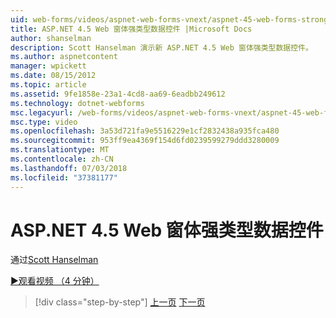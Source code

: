 ```yaml
---
uid: web-forms/videos/aspnet-web-forms-vnext/aspnet-45-web-forms-strong-typed-data-controls
title: ASP.NET 4.5 Web 窗体强类型数据控件 |Microsoft Docs
author: shanselman
description: Scott Hanselman 演示新 ASP.NET 4.5 Web 窗体强类型数据控件。
ms.author: aspnetcontent
manager: wpickett
ms.date: 08/15/2012
ms.topic: article
ms.assetid: 9fe1858e-23a1-4cd8-aa69-6eadbb249612
ms.technology: dotnet-webforms
msc.legacyurl: /web-forms/videos/aspnet-web-forms-vnext/aspnet-45-web-forms-strong-typed-data-controls
msc.type: video
ms.openlocfilehash: 3a53d721fa9e5516229e1cf2832438a935fca480
ms.sourcegitcommit: 953ff9ea4369f154d6fd0239599279ddd3280009
ms.translationtype: MT
ms.contentlocale: zh-CN
ms.lasthandoff: 07/03/2018
ms.locfileid: "37381177"
---
```

<a name="aspnet-45-web-forms-strong-typed-data-controls"></a>ASP.NET 4.5 Web 窗体强类型数据控件
====================
通过[Scott Hanselman](https://github.com/shanselman)

[&#9654;观看视频 （4 分钟）](https://channel9.msdn.com/Blogs/ASP-NET-Site-Videos/aspnet-45-web-forms-strong-typed-data-controls)

> [!div class="step-by-step"]
> [上一页](aspnet-45-web-forms-model-binding.md)
> [下一页](aspnet-vnext-videos-bundling-and-minification.md)
